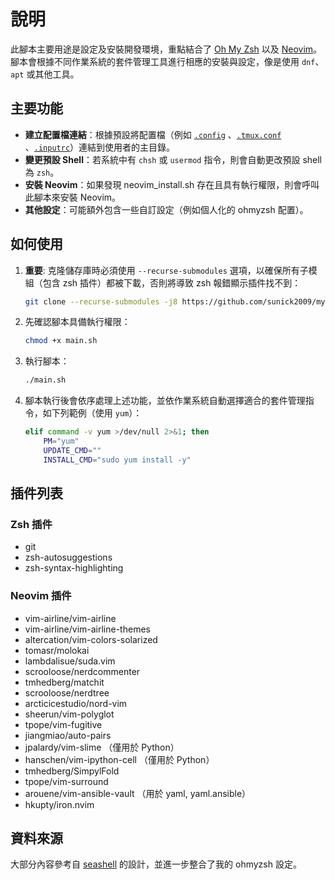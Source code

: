 # 說明

此腳本主要用途是設定及安裝開發環境，重點結合了 [Oh My Zsh](https://ohmyz.sh) 以及 [Neovim](https://neovim.io)。腳本會根據不同作業系統的套件管理工具進行相應的安裝與設定，像是使用 `dnf`、`apt` 或其他工具。

## 主要功能

- **建立配置檔連結**：根據預設將配置檔（例如 [`.config`](.config) 、[`.tmux.conf`](.tmux.conf) 、[`.inputrc`](.inputrc)）連結到使用者的主目錄。
- **變更預設 Shell**：若系統中有 `chsh` 或 `usermod` 指令，則會自動更改預設 shell 為 `zsh`。
- **安裝 Neovim**：如果發現 neovim_install.sh 存在且具有執行權限，則會呼叫此腳本來安裝 Neovim。
- **其他設定**：可能額外包含一些自訂設定（例如個人化的 ohmyzsh 配置）。

## 如何使用

1. **重要**: 克隆儲存庫時必須使用 `--recurse-submodules` 選項，以確保所有子模組（包含 zsh 插件）都被下載，否則將導致 zsh 報錯顯示插件找不到：
   ```sh
   git clone --recurse-submodules -j8 https://github.com/sunick2009/my-dotfiles.git
   ```

2. 先確認腳本具備執行權限：  
   ```sh
   chmod +x main.sh
   ```

3. 執行腳本：  
   ```sh
   ./main.sh
   ```

3. 腳本執行後會依序處理上述功能，並依作業系統自動選擇適合的套件管理指令，如下列範例（使用 `yum`）：
   ```bash
   elif command -v yum >/dev/null 2>&1; then
       PM="yum"
       UPDATE_CMD=""
       INSTALL_CMD="sudo yum install -y"
   ```

## 插件列表

### Zsh 插件

- git
- zsh-autosuggestions
- zsh-syntax-highlighting

### Neovim 插件

- vim-airline/vim-airline
- vim-airline/vim-airline-themes
- altercation/vim-colors-solarized
- tomasr/molokai
- lambdalisue/suda.vim
- scrooloose/nerdcommenter
- tmhedberg/matchit
- scrooloose/nerdtree
- arcticicestudio/nord-vim
- sheerun/vim-polyglot
- tpope/vim-fugitive
- jiangmiao/auto-pairs
- jpalardy/vim-slime （僅用於 Python）
- hanschen/vim-ipython-cell （僅用於 Python）
- tmhedberg/SimpylFold
- tpope/vim-surround
- arouene/vim-ansible-vault （用於 yaml, yaml.ansible）
- hkupty/iron.nvim

## 資料來源

大部分內容參考自 [seashell](https://gitlab.com/pivert/seashell) 的設計，並進一步整合了我的 ohmyzsh 設定。
